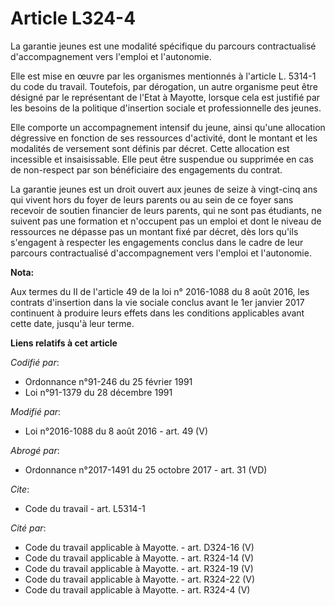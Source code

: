 # Article L324-4

La garantie jeunes est une modalité spécifique du parcours contractualisé d'accompagnement vers l'emploi et l'autonomie. 

Elle est mise en œuvre par les organismes mentionnés à l'article L. 5314-1 du code du travail. Toutefois, par dérogation, un
autre organisme peut être désigné par le représentant de l'Etat à Mayotte, lorsque cela est justifié par les besoins de la
politique d'insertion sociale et professionnelle des jeunes. 

Elle comporte un accompagnement intensif du jeune, ainsi qu'une allocation dégressive en fonction de ses ressources
d'activité, dont le montant et les modalités de versement sont définis par décret. Cette allocation est incessible et
insaisissable. Elle peut être suspendue ou supprimée en cas de non-respect par son bénéficiaire des engagements du contrat. 

La garantie jeunes est un droit ouvert aux jeunes de seize à vingt-cinq ans qui vivent hors du foyer de leurs parents ou au
sein de ce foyer sans recevoir de soutien financier de leurs parents, qui ne sont pas étudiants, ne suivent pas une formation
et n'occupent pas un emploi et dont le niveau de ressources ne dépasse pas un montant fixé par décret, dès lors qu'ils
s'engagent à respecter les engagements conclus dans le cadre de leur parcours contractualisé d'accompagnement vers l'emploi
et l'autonomie.

**Nota:**

Aux termes du II de l'article 49 de la loi n° 2016-1088 du 8 août 2016, les contrats d'insertion dans la vie sociale conclus
avant le 1er janvier 2017 continuent à produire leurs effets dans les conditions applicables avant cette date, jusqu'à leur
terme.

**Liens relatifs à cet article**

_Codifié par_:

  - Ordonnance n°91-246 du 25 février 1991
  - Loi n°91-1379 du 28 décembre 1991

_Modifié par_:

  - Loi n°2016-1088 du 8 août 2016 - art. 49 (V)

_Abrogé par_:

  - Ordonnance n°2017-1491 du 25 octobre 2017 - art. 31 (VD)

_Cite_:

  - Code du travail - art. L5314-1

_Cité par_:

  - Code du travail applicable à Mayotte. - art. D324-16 (V)
  - Code du travail applicable à Mayotte. - art. R324-14 (V)
  - Code du travail applicable à Mayotte. - art. R324-19 (V)
  - Code du travail applicable à Mayotte. - art. R324-22 (V)
  - Code du travail applicable à Mayotte. - art. R324-4 (V)

